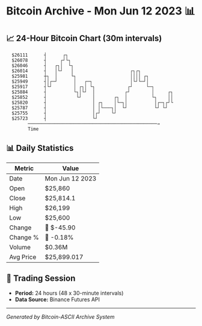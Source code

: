 # Bitcoin Archive - Mon Jun 12 2023 📊

## 📈 24-Hour Bitcoin Chart (30m intervals)

```
  $26111      ┤      ┌┐                                        
  $26078      ┤     ┌┘└┐                                       
  $26046      ┤   ┌┐│  └┐                                      
  $26014      ┤   │└┘   │                     ┌┐┌┐             
  $25981      ┼┐  │     └┐                    ││││ ┌┐          
  $25949      ┤│┌─┘      │   ┌─┐              │└┘└─┘│          
  $25917      ┤└┘        │ ┌┐│ └┐            ┌┘     └─┐        
  $25884      ┤          └┐│└┘  │           ┌┘        │     ┌┐ 
  $25852      ┤           └┘    │       ┌┐  │         └┐    ││ 
  $25820      ┤                 │ ┌┐    │└─┐│          │┌─┐┌┘└ 
  $25787      ┤                 │ │└───┐│  └┘          └┘ └┘   
  $25755      ┤                 │┌┘    └┘                      
  $25723      ┤                 └┘                             
        ────────────────────────────────────────────────→
        Time
```

## 📊 Daily Statistics

| Metric | Value |
|--------|-------|
| Date | Mon Jun 12 2023 |
| Open | $25,860 |
| Close | $25,814.1 |
| High | $26,199 |
| Low | $25,600 |
| Change | 🔴 $-45.90 |
| Change % | 🔴 -0.18% |
| Volume | $0.36M |
| Avg Price | $25,899.017 |

## 📅 Trading Session

- **Period:** 24 hours (48 x 30-minute intervals)
- **Data Source:** Binance Futures API

---
*Generated by Bitcoin-ASCII Archive System*
